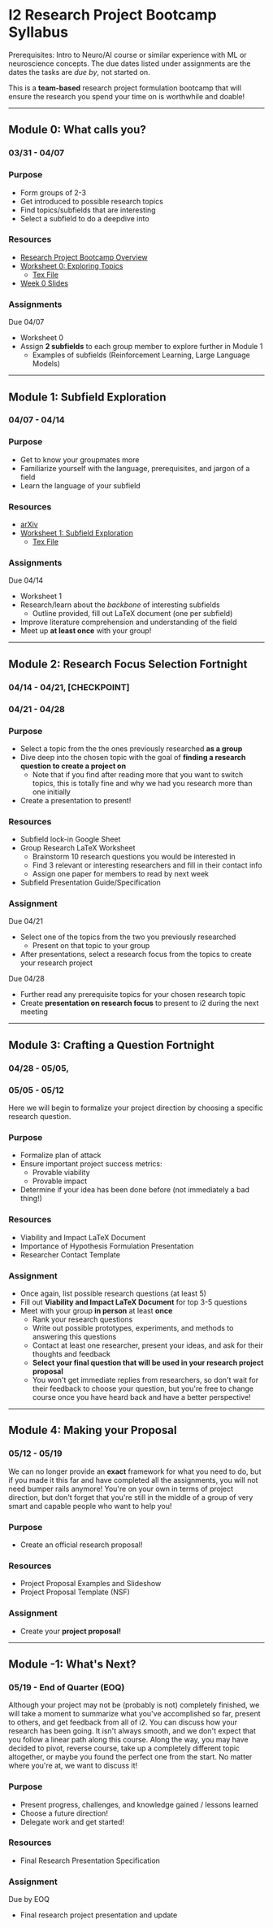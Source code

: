 # I2 Research Project Bootcamp Syllabus

Prerequisites: Intro to Neuro/AI course or similar experience with ML or neuroscience concepts.
The due dates listed under assignments are the dates the tasks are *due by*, not started on.

This is a **team-based** research project formulation bootcamp that will ensure the research you spend your time on is worthwhile and doable!

---

## Module 0: What calls you?
### 03/31 - 04/07

### Purpose

- Form groups of 2-3
- Get introduced to possible research topics
- Find topics/subfields that are interesting
- Select a subfield to do a deepdive into

### Resources

- [Research Project Bootcamp Overview](https://github.com/interactive-intelligence/research-bootcamp/blob/main/README.md)
- [Worksheet 0: Exploring Topics](https://github.com/interactive-intelligence/research-bootcamp/blob/main/Module-0/module_0_wksheet.pdf)
  -  [Tex File](https://github.com/interactive-intelligence/research-bootcamp/blob/de07d935f4805f69657fd53d189646eac830175f/Module-0/module-0-wksheet.tex)
- [Week 0 Slides](https://github.com/interactive-intelligence/research-bootcamp/blob/830876536544362fee7cd5204a332bfd5e7c2cab/Module-0/Research%20Project%20Bootcamp%20Intro.pdf)

### Assignments

Due 04/07 
- Worksheet 0
- Assign **2 subfields** to each group member to explore further in Module 1
  - Examples of subfields (Reinforcement Learning, Large Language Models)
---

## Module 1: Subfield Exploration
### 04/07 - 04/14

### Purpose

- Get to know your groupmates more
- Familiarize yourself with the language, prerequisites, and jargon of a field
- Learn the language of your subfield

### Resources

- [arXiv](https://arxiv.org/)
- [Worksheet 1: Subfield Exploration](https://github.com/interactive-intelligence/research-bootcamp/blob/de07d935f4805f69657fd53d189646eac830175f/Module-1/module_1_wksheet.pdf)
  - [Tex File](https://github.com/interactive-intelligence/research-bootcamp/blob/de07d935f4805f69657fd53d189646eac830175f/Module-1/module-1-wksheet.tex)

### Assignments

Due 04/14  
- Worksheet 1
- Research/learn about the *backbone* of interesting subfields
  - Outline provided, fill out LaTeX document (one per subfield) 
- Improve literature comprehension and understanding of the field
- Meet up **at least once** with your group!
---

## Module 2: Research Focus Selection Fortnight
### 04/14 - 04/21, [CHECKPOINT]
### 04/21 - 04/28

### Purpose
- Select a topic from the the ones previously researched **as a group**
- Dive deep into the chosen topic with the goal of **finding a research question to create a project on**
  - Note that if you find after reading more that you want to switch topics, this is totally fine and why we had you research more than one initially
- Create a presentation to present!

### Resources

- Subfield lock-in Google Sheet
- Group Research LaTeX Worksheet
  - Brainstorm 10 research questions you would be interested in
  - Find 3 relevant or interesting researchers and fill in their contact info
  - Assign one paper for members to read by next week
- Subfield Presentation Guide/Specification

### Assignment

Due 04/21
- Select one of the topics from the two you previously researched
  - Present on that topic to your group
- After presentations, select a research focus from the topics to create your research project

Due 04/28
- Further read any prerequisite topics for your chosen research topic
- Create **presentation on research focus** to present to i2 during the next meeting

---

## Module 3: Crafting a Question Fortnight
### 04/28 - 05/05, 
### 05/05 - 05/12

Here we will begin to formalize your project direction by choosing a specific research question.

### Purpose

- Formalize plan of attack
- Ensure important project success metrics:
  - Provable viability
  - Provable impact
- Determine if your idea has been done before (not immediately a bad thing!) 

### Resources

- Viability and Impact LaTeX Document
- Importance of Hypothesis Formulation Presentation
- Researcher Contact Template

### Assignment

- Once again, list possible research questions (at least 5)
- Fill out **Viability and Impact LaTeX Document** for top 3-5 questions
- Meet with your group **in person** at least **once**
  - Rank your research questions
  - Write out possible prototypes, experiments, and methods to answering this questions
  - Contact at least one researcher, present your ideas, and ask for their thoughts and feedback
  - **Select your final question that will be used in your research project proposal**
   - You won't get immediate replies from researchers, so don't wait for their feedback to choose your question, but you're free to change course once you have heard back and have a better perspective!
---

## Module 4: Making your Proposal
### 05/12 - 05/19

We can no longer provide an **exact** framework for what you need to do, but if you made it this far and have completed all the assignments,
you will not need bumper rails anymore! You're on your own in terms of project direction, but don't
forget that you're still in the middle of a group of very smart and capable people who want to
help you!

### Purpose

- Create an official research proposal!

### Resources

- Project Proposal Examples and Slideshow
- Project Proposal Template (NSF)

### Assignment

- Create your **project proposal!**

---

## Module -1: What's Next?
### 05/19 - End of Quarter (EOQ)
Although your project may not be (probably is not) completely finished, we will take a moment to summarize what you've
accomplished so far, present to others, and get feedback from all of i2. You can discuss how your research has been going.
It isn't always smooth, and we don't expect that you follow a linear path along this course. Along the way, you may have
decided to pivot, reverse course, take up a completely different topic altogether, or maybe you found the perfect one from 
the start. No matter where you're at, we want to discuss it!

### Purpose
- Present progress, challenges, and knowledge gained / lessons learned
- Choose a future direction!
- Delegate work and get started!

### Resources

- Final Research Presentation Specification

### Assignment

Due by EOQ
- Final research project presentation and update
